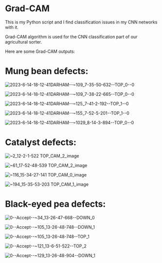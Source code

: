# Grad-CAM
This is my Python script and I find classification issues in my CNN networks with it.

Grad-CAM algorithm is used for the CNN classification part of our agricultural sorter.

Here are some Grad-CAM outputs:

# Mung bean defects:
![2023-6-14-18-12-41DARHAM--~109_7-35-50-632--TOP_0--0](https://github.com/salemsajjad/Grad-CAM/assets/31271355/0a395ecc-b44b-4eef-be26-0e0b1a5fbd54)

![2023-6-14-18-12-41DARHAM--~109_7-38-22-665--TOP_0--0](https://github.com/salemsajjad/Grad-CAM/assets/31271355/861d54dd-ac40-4452-a018-39cb523a6c98)

![2023-6-14-18-12-41DARHAM--~125_7-41-2-192--TOP_1--0](https://github.com/salemsajjad/Grad-CAM/assets/31271355/91388087-3850-4a53-8b68-0b44bd9e8650)

![2023-6-14-18-12-41DARHAM--~155_7-52-5-201--TOP_1--0](https://github.com/salemsajjad/Grad-CAM/assets/31271355/6987ae29-d177-4c8d-8a6d-6e6a254e9312)

![2023-6-14-18-12-41DARHAM--~1029_8-14-3-894--TOP_0--0](https://github.com/salemsajjad/Grad-CAM/assets/31271355/7ca6d94f-cfbf-4d0e-8fc7-f5795a34a91b)


# Catalyst defects:

![~2_12-2-1-522 TOP_CAM_2_image](https://github.com/salemsajjad/Grad-CAM/assets/31271355/da20f673-92d0-4f2e-a237-0cc0c9560083)

![~61_17-52-48-539 TOP_CAM_2_image](https://github.com/salemsajjad/Grad-CAM/assets/31271355/94189388-10bf-40d5-b721-f50c031a9176)

![~116_15-34-27-141 TOP_CAM_0_image](https://github.com/salemsajjad/Grad-CAM/assets/31271355/3492555d-a87d-4e6a-be2f-e015dddd454c)

![~194_15-35-53-203 TOP_CAM_1_image](https://github.com/salemsajjad/Grad-CAM/assets/31271355/90cb3967-1c88-42ad-8672-905570f9c85b)


# Black-eyed pea defects:

![0--Accept--~34_13-26-47-668--DOWN_0](https://github.com/salemsajjad/Grad-CAM/assets/31271355/85c1839d-fb76-4a67-bdb0-c9bcdeeee979)

![0--Accept--~105_13-26-48-748--DOWN_1](https://github.com/salemsajjad/Grad-CAM/assets/31271355/58b8ccc0-7e2e-4cf8-bde6-1d46a0921e71)

![0--Accept--~105_13-26-48-748--TOP_1](https://github.com/salemsajjad/Grad-CAM/assets/31271355/2307ec06-62de-478c-8470-73c4d548e181)

![0--Accept--~121_13-6-51-522--TOP_2](https://github.com/salemsajjad/Grad-CAM/assets/31271355/3dfc03dc-40f1-4d68-a2a4-44b8cc2c5c3b)

![0--Accept--~129_13-26-48-904--DOWN_1](https://github.com/salemsajjad/Grad-CAM/assets/31271355/c014b43f-5f80-40f4-ae9d-78f2c84febf9)



